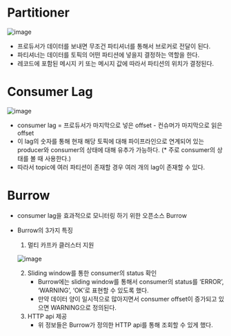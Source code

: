 # Partitioner
![image](https://user-images.githubusercontent.com/47748246/177092379-1f5d2df6-0823-40a7-bb6c-b2b808d92381.png)

- 프로듀서가 데이터를 보내면 무조건 파티셔너를 통해서 브로커로 전달이 된다.
- 파티셔너는 데이터를 토픽의 어떤 파티션에 넣을지 결정하는 역할을 한다.
- 레코드에 포함된 메시지 키 또는 메시지 값에 따라서 파티션의 위치가 결정된다.

# Consumer Lag

![image](https://user-images.githubusercontent.com/47748246/177092405-f3bdba24-4138-43eb-b020-35ebe0a840b3.png)
- consumer lag = 프로듀서가 마지막으로 넣은 offset - 컨슈머가 마지막으로 읽은 offset
- 이 lag의 숫자를 통해 현재 해당 토픽에 대해 파이프라인으로 연계되어 있는 producer와 consumer의 상태에 대해 유추가 가능하다. (* 주로 consumer의 상태를 볼 때 사용한다.)
- 따라서 topic에 여러 파티션이 존재할 경우 여러 개의 lag이 존재할 수 있다.

# Burrow

- consumer lag을 효과적으로 모니터링 하기 위한 오픈소스 Burrow
- Burrow의 3가지 특징
    1. 멀티 카프카 클러스터 지원
    
    ![image](https://user-images.githubusercontent.com/47748246/177092465-df69df10-c8bf-46b2-a753-825b7f1cfa35.png)
    
    2. Sliding window를 통한 consumer의 status 확인
        - Burrow에는 sliding window를 통해서 consumer의 status를 ‘ERROR’, ‘WARNING’, ‘OK’로 표현할 수 있도록 했다.
        - 만약 데이터 양이 일시적으로 많아지면서 consumer offset이 증가되고 있으면 WARNING으로 정의된다.
    3. HTTP api 제공
        - 위 정보들은 Burrow가 정의한 HTTP api를 통해 조회할 수 있게 했다.
